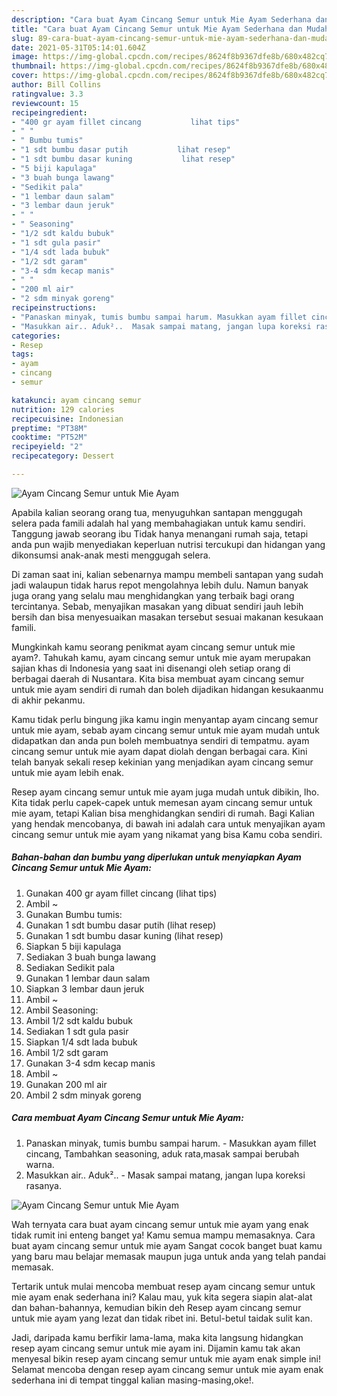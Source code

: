 ```yaml
---
description: "Cara buat Ayam Cincang Semur untuk Mie Ayam Sederhana dan Mudah Dibuat"
title: "Cara buat Ayam Cincang Semur untuk Mie Ayam Sederhana dan Mudah Dibuat"
slug: 89-cara-buat-ayam-cincang-semur-untuk-mie-ayam-sederhana-dan-mudah-dibuat
date: 2021-05-31T05:14:01.604Z
image: https://img-global.cpcdn.com/recipes/8624f8b9367dfe8b/680x482cq70/ayam-cincang-semur-untuk-mie-ayam-foto-resep-utama.jpg
thumbnail: https://img-global.cpcdn.com/recipes/8624f8b9367dfe8b/680x482cq70/ayam-cincang-semur-untuk-mie-ayam-foto-resep-utama.jpg
cover: https://img-global.cpcdn.com/recipes/8624f8b9367dfe8b/680x482cq70/ayam-cincang-semur-untuk-mie-ayam-foto-resep-utama.jpg
author: Bill Collins
ratingvalue: 3.3
reviewcount: 15
recipeingredient:
- "400 gr ayam fillet cincang           lihat tips"
- " "
- " Bumbu tumis"
- "1 sdt bumbu dasar putih           lihat resep"
- "1 sdt bumbu dasar kuning           lihat resep"
- "5 biji kapulaga"
- "3 buah bunga lawang"
- "Sedikit pala"
- "1 lembar daun salam"
- "3 lembar daun jeruk"
- " "
- " Seasoning"
- "1/2 sdt kaldu bubuk"
- "1 sdt gula pasir"
- "1/4 sdt lada bubuk"
- "1/2 sdt garam"
- "3-4 sdm kecap manis"
- " "
- "200 ml air"
- "2 sdm minyak goreng"
recipeinstructions:
- "Panaskan minyak, tumis bumbu sampai harum. Masukkan ayam fillet cincang, Tambahkan seasoning, aduk rata,masak sampai berubah warna."
- "Masukkan air.. Aduk²..  Masak sampai matang, jangan lupa koreksi rasanya."
categories:
- Resep
tags:
- ayam
- cincang
- semur

katakunci: ayam cincang semur 
nutrition: 129 calories
recipecuisine: Indonesian
preptime: "PT38M"
cooktime: "PT52M"
recipeyield: "2"
recipecategory: Dessert

---
```



![Ayam Cincang Semur untuk Mie Ayam](https://img-global.cpcdn.com/recipes/8624f8b9367dfe8b/680x482cq70/ayam-cincang-semur-untuk-mie-ayam-foto-resep-utama.jpg)

Apabila kalian seorang orang tua, menyuguhkan santapan menggugah selera pada famili adalah hal yang membahagiakan untuk kamu sendiri. Tanggung jawab seorang ibu Tidak hanya menangani rumah saja, tetapi anda pun wajib menyediakan keperluan nutrisi tercukupi dan hidangan yang dikonsumsi anak-anak mesti menggugah selera.

Di zaman  saat ini, kalian sebenarnya mampu membeli santapan yang sudah jadi walaupun tidak harus repot mengolahnya lebih dulu. Namun banyak juga orang yang selalu mau menghidangkan yang terbaik bagi orang tercintanya. Sebab, menyajikan masakan yang dibuat sendiri jauh lebih bersih dan bisa menyesuaikan masakan tersebut sesuai makanan kesukaan famili. 



Mungkinkah kamu seorang penikmat ayam cincang semur untuk mie ayam?. Tahukah kamu, ayam cincang semur untuk mie ayam merupakan sajian khas di Indonesia yang saat ini disenangi oleh setiap orang di berbagai daerah di Nusantara. Kita bisa membuat ayam cincang semur untuk mie ayam sendiri di rumah dan boleh dijadikan hidangan kesukaanmu di akhir pekanmu.

Kamu tidak perlu bingung jika kamu ingin menyantap ayam cincang semur untuk mie ayam, sebab ayam cincang semur untuk mie ayam mudah untuk didapatkan dan anda pun boleh membuatnya sendiri di tempatmu. ayam cincang semur untuk mie ayam dapat diolah dengan berbagai cara. Kini telah banyak sekali resep kekinian yang menjadikan ayam cincang semur untuk mie ayam lebih enak.

Resep ayam cincang semur untuk mie ayam juga mudah untuk dibikin, lho. Kita tidak perlu capek-capek untuk memesan ayam cincang semur untuk mie ayam, tetapi Kalian bisa menghidangkan sendiri di rumah. Bagi Kalian yang hendak mencobanya, di bawah ini adalah cara untuk menyajikan ayam cincang semur untuk mie ayam yang nikamat yang bisa Kamu coba sendiri.

<!--inarticleads1-->

##### Bahan-bahan dan bumbu yang diperlukan untuk menyiapkan Ayam Cincang Semur untuk Mie Ayam:

1. Gunakan 400 gr ayam fillet cincang           (lihat tips)
1. Ambil  ~
1. Gunakan  Bumbu tumis:
1. Gunakan 1 sdt bumbu dasar putih           (lihat resep)
1. Gunakan 1 sdt bumbu dasar kuning           (lihat resep)
1. Siapkan 5 biji kapulaga
1. Sediakan 3 buah bunga lawang
1. Sediakan Sedikit pala
1. Gunakan 1 lembar daun salam
1. Siapkan 3 lembar daun jeruk
1. Ambil  ~
1. Ambil  Seasoning:
1. Ambil 1/2 sdt kaldu bubuk
1. Sediakan 1 sdt gula pasir
1. Siapkan 1/4 sdt lada bubuk
1. Ambil 1/2 sdt garam
1. Gunakan 3-4 sdm kecap manis
1. Ambil  ~
1. Gunakan 200 ml air
1. Ambil 2 sdm minyak goreng




<!--inarticleads2-->

##### Cara membuat Ayam Cincang Semur untuk Mie Ayam:

1. Panaskan minyak, tumis bumbu sampai harum. - Masukkan ayam fillet cincang, Tambahkan seasoning, aduk rata,masak sampai berubah warna.
1. Masukkan air.. Aduk²..  - Masak sampai matang, jangan lupa koreksi rasanya.
<img src="//assets-global.cpcdn.com/assets/icons/button_play-2c75c40dde080a61004c1f40b05d8f140eaff45d7e9e6481dc71c63d2e7c4909.png" alt="Ayam Cincang Semur untuk Mie Ayam">



Wah ternyata cara buat ayam cincang semur untuk mie ayam yang enak tidak rumit ini enteng banget ya! Kamu semua mampu memasaknya. Cara buat ayam cincang semur untuk mie ayam Sangat cocok banget buat kamu yang baru mau belajar memasak maupun juga untuk anda yang telah pandai memasak.

Tertarik untuk mulai mencoba membuat resep ayam cincang semur untuk mie ayam enak sederhana ini? Kalau mau, yuk kita segera siapin alat-alat dan bahan-bahannya, kemudian bikin deh Resep ayam cincang semur untuk mie ayam yang lezat dan tidak ribet ini. Betul-betul taidak sulit kan. 

Jadi, daripada kamu berfikir lama-lama, maka kita langsung hidangkan resep ayam cincang semur untuk mie ayam ini. Dijamin kamu tak akan menyesal bikin resep ayam cincang semur untuk mie ayam enak simple ini! Selamat mencoba dengan resep ayam cincang semur untuk mie ayam enak sederhana ini di tempat tinggal kalian masing-masing,oke!.

